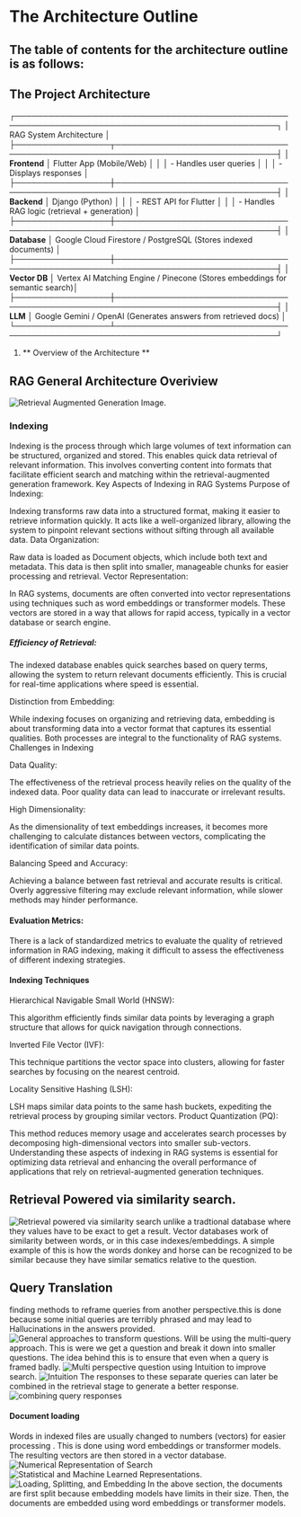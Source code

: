# The Architecture Outline 

## The table of contents for the architecture outline is as follows:

## The Project Architecture
┌─────────────────────────────────────────────────────────────────────────────────────────────────┐
│                                         RAG System Architecture                                  │
├─────────────────┬───────────────────────────────────────────────────────────────────────────────┤
│    **Frontend**  │  Flutter App (Mobile/Web)                                                    │
│                 │  - Handles user queries                                                      │
│                 │  - Displays responses                                                        │
├─────────────────┼───────────────────────────────────────────────────────────────────────────────┤
│    **Backend**   │  Django (Python)                                                            │
│                 │  - REST API for Flutter                                                      │
│                 │  - Handles RAG logic (retrieval + generation)                               │
├─────────────────┼───────────────────────────────────────────────────────────────────────────────┤
│    **Database**  │  Google Cloud Firestore / PostgreSQL (Stores indexed documents)             │
├─────────────────┼───────────────────────────────────────────────────────────────────────────────┤
│    **Vector DB** │  Vertex AI Matching Engine / Pinecone (Stores embeddings for semantic search)│
├─────────────────┼───────────────────────────────────────────────────────────────────────────────┤
│    **LLM**       │  Google Gemini / OpenAI (Generates answers from retrieved docs)             │
└─────────────────┴───────────────────────────────────────────────────────────────────────────────┘
1. ** Overview of the Architecture **
  ## RAG General Architecture Overiview
  ![Retrieval Augmented Generation Image.](image.png)

  ### Indexing 
  Indexing is the process through which large volumes of text information can be structured, organized and stored. This enables quick data retrieval of relevant information. This involves converting content into formats that facilitate efficient search 
  and matching within the retrieval-augmented generation framework.
  Key Aspects of Indexing in RAG Systems
  Purpose of Indexing:

  Indexing transforms raw data into a structured format, making it easier to retrieve information quickly. It acts like a   well-organized library, allowing the system to pinpoint relevant sections without sifting through all available data.
  Data Organization:

  Raw data is loaded as Document objects, which include both text and metadata. This data is then split into smaller, manageable  chunks for easier processing and retrieval.
  Vector Representation:

  In RAG systems, documents are often converted into vector representations using techniques such as word embeddings or transformer models. These vectors are stored in a way that allows for rapid access, typically in a vector database or search engine.
  ##### Efficiency of Retrieval:

  The indexed database enables quick searches based on query terms, allowing the system to return relevant documents efficiently.   This is crucial for real-time applications where speed is essential.
  
  Distinction from Embedding: 

  While indexing focuses on organizing and retrieving data, embedding is about transforming data into a vector format that captures its essential qualities. Both processes are integral to the functionality of RAG systems.
  Challenges in Indexing
  
  Data Quality:

  The effectiveness of the retrieval process heavily relies on the quality of the indexed data. Poor quality data can lead to   inaccurate or irrelevant results.

  High Dimensionality:

  As the dimensionality of text embeddings increases, it becomes more challenging to calculate distances between vectors, complicating the identification of similar data points.

  Balancing Speed and Accuracy:

  Achieving a balance between fast retrieval and accurate results is critical. Overly aggressive filtering may exclude relevant   information, while slower methods may hinder performance.
  
  #### Evaluation Metrics:

  There is a lack of standardized metrics to evaluate the quality of retrieved information in RAG indexing, making it difficult to  assess the effectiveness of different indexing strategies.

  #### Indexing Techniques

  Hierarchical Navigable Small World (HNSW):

  This algorithm efficiently finds similar data points by leveraging a graph structure that allows for quick navigation through   connections.

  Inverted File Vector (IVF):

  This technique partitions the vector space into clusters, allowing for faster searches by focusing on the nearest centroid.

  Locality Sensitive Hashing (LSH):

  LSH maps similar data points to the same hash buckets, expediting the retrieval process by grouping similar vectors.
  Product Quantization (PQ):

  This method reduces memory usage and accelerates search processes by decomposing high-dimensional vectors into smaller  sub-vectors.
  Understanding these aspects of indexing in RAG systems is essential for optimizing data retrieval and enhancing the overall   performance of applications that rely on retrieval-augmented generation techniques.

  ## Retrieval Powered via similarity search. 
  ![Retrieval powered via similarity search](image-4.png)
  unlike a tradtional database where they values have to be exact to get a result. Vector databases work of similarity between words, or in this case indexes/embeddings. A simple example of this is how the words donkey and horse can be recognized to 
  be similar because they have similar sematics relative to the question.  
  
  ## Query Translation 
  finding methods to reframe queries from another perspective.this is done because some initial queries are terribly phrased 
  and may lead to Hallucinations in the answers provided. 
  ![General approaches to transform questions. ](image-5.png)
  Will be using the multi-query approach. This is were we get a question and break it down into smaller questions. The idea behind this is to ensure that even when a query is framed badly. 
  ![Multi perspective question](image-6.png) 
  using Intuition to improve search. 
  ![Intuition](image-7.png)
  The responses to these separate queries can later be combined in the retrieval stage to generate a better response. 
  ![combining query responses](image-8.png)
  
  
  
  #### Document loading
   Words in indexed files are usually changed to numbers (vectors) for easier processing . This is done using word embeddings or   transformer models. The resulting vectors are then stored in a vector database. 
   ![Numerical Representation of Search](image-1.png)
   ![Statistical and Machine Learned Representations.](image-2.png)
   ![Loading, Splitting, and Embedding](image-3.png) 
   In the above section, the documents are first split because embedding models have limits in their size. Then, the documents are   embedded using word embeddings or transformer models. 
